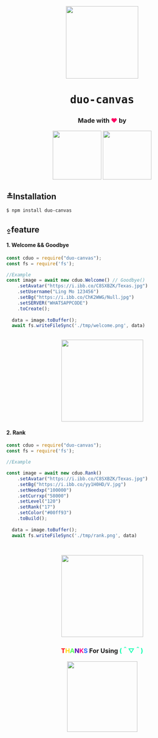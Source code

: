 <p align="center">
  <img width="190" height="190" src="https://i.ibb.co/5Mm7vsX/Friends.png">
</p>
  
<h1 align="center"><pre>duo-canvas</pre></h1>


<h3 align="center">Made with <strong style="color:#ff0062;">❤</strong> by</h3>
<p align="center">
  <a href="https://github.com/Lingz-ui"><img src="https://i.ibb.co/tp4Lwp0/Ling.png" height="128" width="128" /></a>
  <a href="https://github.com/Felix-403"><img src="https://i.ibb.co/Hn0gr0X/Felix.jpg" height="128" width="128" /></a>
</p>

## ≛Installation

```bash
$ npm install duo-canvas

```
## ⍚feature
#### 1. Welcome && Goodbye
```js
const cduo = require("duo-canvas");
const fs = require('fs');

//Example
const image = await new cduo.Welcome() // Goodbye()
    .setAvatar("https://i.ibb.co/C8SXBZK/Texas.jpg")
    .setUsername("Ling Mo 123456")
    .setBg("https://i.ibb.co/ChK2WWG/Null.jpg")
    .setSERVER("WHATSAPPCODE")
    .toCreate();
    
  data = image.toBuffer();
  await fs.writeFileSync('./tmp/welcome.png', data)
 

```

<p align="center">
<img width="215" src="https://i.ibb.co/xFdnKbm/Preview-wel-ex.jpg">
</p>

#### 2. Rank

```js
const cduo = require("duo-canvas");
const fs = require('fs');

//Example

const image = await new cduo.Rank()
    .setAvatar("https://i.ibb.co/C8SXBZK/Texas.jpg")
    .setBg("https://i.ibb.co/yy1H0HD/V.jpg")
    .setNeedxp("100000")
    .setCurrxp("58000")
    .setLevel("120")
    .setRank("17")
    .setColor("#00ff93")
    .toBuild();
    
  data = image.toBuffer();
  await fs.writeFileSync('./tmp/rank.png', data)
 
 
```

<p align="center">
<img src="https://i.ibb.co/VqTCgY8/Level.jpg" width="215"/>
</p>

<h3 align="center"><b style="color:#ff0000">T</b><b style="color:#ffd800">H</b><b style="color:#53ff58">A</b><b style="color:#5300ae">N</b><b style="color:#ff0081">K</b><b style="color:#2966ff">S</b> For Using <strong style="color:#00ffab;">(＾▽＾)</strong></h3>
<p align="center">
<img width="185"src="https://i.ibb.co/mDnQK18/Dark-Story.jpg"></p>







